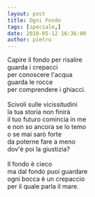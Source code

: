 ```yaml
---
layout: post
title: Ogni Fondo
tags: [speciale,]
date: 2010-05-12 16:36:00
author: pietro
---
```

Capire il fondo per risalire<br/>guarda i crepacci<br/>per conoscere l'acqua<br/>guarda le rocce<br/>per comprendere i ghiacci.<br/><br/>Scivoli sulle vicissitudini<br/>la tua storia non finirà<br/>il tuo futuro comincia in me<br/>e non so ancora se lo temo<br/>o se mai sarò forte<br/>da poterne fare a meno<br/>dov'è poi la giustizia?<br/><br/>Il fondo è cieco<br/>ma dal fondo puoi guardare<br/>ogni bocca è un crepaccio<br/>per il quale parla il mare.
